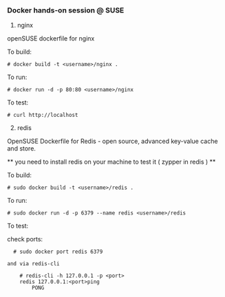 ### Docker hands-on session @ SUSE

1. nginx

openSUSE dockerfile for nginx

To build:

    # docker build -t <username>/nginx .

To run:

    # docker run -d -p 80:80 <username>/nginx

To test:

    # curl http://localhost

2. redis

OpenSUSE Dockerfile for Redis - open source, advanced key-value cache and store.  

** you need to install redis on your machine to test it ( zypper in redis ) **

To build:

    # sudo docker build -t <username>/redis .

To run:

    # sudo docker run -d -p 6379 --name redis <username>/redis

To test:

  check ports:

      # sudo docker port redis 6379
    
    and via redis-cli
      
        # redis-cli -h 127.0.0.1 -p <port>
        redis 127.0.0.1:<port>ping
            PONG
